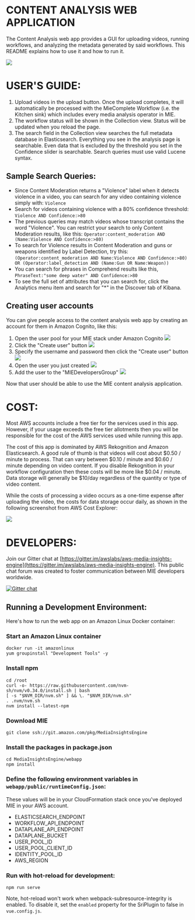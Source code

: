 # CONTENT ANALYSIS WEB APPLICATION

The Content Analysis web app provides a GUI for uploading videos, running workflows, and analyzing the metadata generated by said workflows. This README explains how to use it and how to run it.

![](/doc/images/MIEDemo.gif)

# USER'S GUIDE:

1. Upload videos in the upload button. Once the upload completes, it will automatically be processed with the MieComplete Workflow (i.e. the Kitchen sink) which includes every media analysis operator in MIE.
2. The workflow status will be shown in the Collection view. Status will be updated when you reload the page.
3. The search field in the Collection view searches the full metadata database in Elasticsearch. Everything you see in the analysis page is searchable. Even data that is excluded by the threshold you set in the Confidence slider is searchable. Search queries must use valid Lucene syntax.

## Sample Search Queries:

* Since Content Moderation returns a "Violence" label when it detects violence in a video, you can search for any video containing violence simply with: `Violence`
* Search for videos containing violence with a 80% confidence threshold: `Violence AND Confidence:>80` 
* The previous queries may match videos whose transcript contains the word "Violence". You can restrict your search to only Content Moderation results, like this: `Operator:content_moderation AND (Name:Violence AND Confidence:>80)`
* To search for Violence results in Content Moderation and guns or weapons identified by Label Detection, try this: `(Operator:content_moderation AND Name:Violence AND Confidence:>80) OR (Operator:label_detection AND (Name:Gun OR Name:Weapon))`  
* You can search for phrases in Comprehend results like this, `PhraseText:"some deep water" AND Confidence:>80`
* To see the full set of attributes that you can search for, click the Analytics menu item and search for "*" in the Discover tab of Kibana.

## Creating user accounts

You can give people access to the content analysis web app by creating an account for them in Amazon Cognito, like this:

1. Open the user pool for your MIE stack under Amazon Cognito
![](/doc/images/Cognito1-manage_user_pools.png)
2. Click the "Create user" button
![](/doc/images/Cognito2-create_user.png)
3. Specify the username and password then click the "Create user" button
![](/doc/images/Cognito3-set_password.png)
4. Open the user you just created
![](/doc/images/Cognito4-edit_user.png)
5. Add the user to the "MIEDevelopersGroup" 
![](/doc/images/Cognito5-add_to_group.png)

Now that user should be able to use the MIE content analysis application.

# COST:

Most AWS accounts include a free tier for the services used in this app. However, if your usage exceeds the free tier allotments then you will be responsible for the cost of the AWS services used while running this app.

The cost of this app is dominated by AWS Rekognition and Amazon Elasticsearch. A good rule of thumb is that videos will cost about $0.50 / minute to process. That can vary between $0.10 / minute and $0.60 / minute depending on video content. If you disable Rekognition in your workflow configuration then these costs will be more like $0.04 / minute. Data storage will generally be $10/day regardless of the quantity or type of video content. 

While the costs of processing a video occurs as a one-time expense after uploading the video, the costs for data storage occur daily, as shown in the following screenshot from AWS Cost Explorer:

![](/doc/images/costs_movie.png)

# DEVELOPERS:

Join our Gitter chat at [https://gitter.im/awslabs/aws-media-insights-engine](https://gitter.im/awslabs/aws-media-insights-engine). This public chat forum was created to foster communication between MIE developers worldwide.

[![Gitter chat](https://badges.gitter.im/gitterHQ/gitter.png)](https://gitter.im/awslabs/aws-media-insights-engine)

## Running a Development Environment:

Here's how to run the web app on an Amazon Linux Docker container:

### Start an Amazon Linux container
```
docker run -it amazonlinux
yum groupinstall "Development Tools" -y
```

### Install npm
```
cd /root
curl -o- https://raw.githubusercontent.com/nvm-sh/nvm/v0.34.0/install.sh | bash
[ -s "$NVM_DIR/nvm.sh" ] && \. "$NVM_DIR/nvm.sh"
. .nvm/nvm.sh
nvm install --latest-npm
```

### Download MIE 
```
git clone ssh://git.amazon.com/pkg/MediaInsightsEngine
```

### Install the packages in package.json
```
cd MediaInsightsEngine/webapp
npm install
```

### Define the following environment variables in `webapp/public/runtimeConfig.json`:
These values will be in your CloudFormation stack once you've deployed MIE in your AWS account. 
* ELASTICSEARCH_ENDPOINT
* WORKFLOW_API_ENDPOINT
* DATAPLANE_API_ENDPOINT
* DATAPLANE_BUCKET
* USER_POOL_ID
* USER_POOL_CLIENT_ID
* IDENTITY_POOL_ID
* AWS_REGION


### Run with hot-reload for development:
```
npm run serve
```

Note, hot-reload won't work when webpack-subresource-integrity is enabled. To disable it, set the `enabled` property for the SriPlugin to false in `vue.config.js`.  
